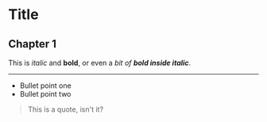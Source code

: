 # Title

## Chapter 1

This is *italic* and **bold**, or even a *bit of **bold inside italic***.

---

- Bullet point one
- Bullet point two

> This is a quote, isn't it?
